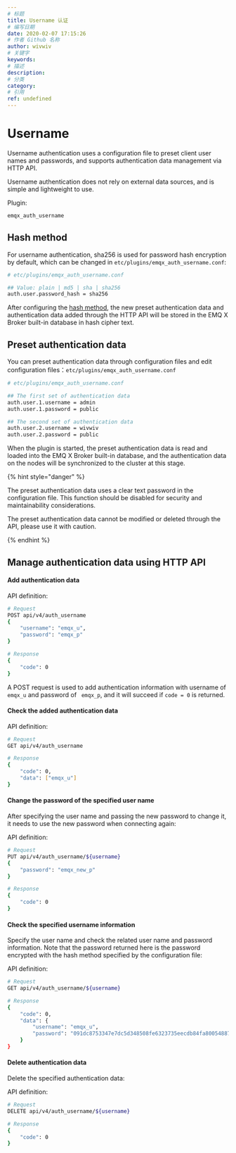 ```yaml
---
# 标题
title: Username 认证
# 编写日期
date: 2020-02-07 17:15:26
# 作者 Github 名称
author: wivwiv
# 关键字
keywords:
# 描述
description:
# 分类
category: 
# 引用
ref: undefined
---
```


# Username

Username authentication uses a configuration file to preset client user names and passwords, and supports authentication data management via HTTP API.

Username authentication does not rely on external data sources, and is simple and lightweight to use.

Plugin:

```bash
emqx_auth_username
```



## Hash method

For username authentication, sha256 is used for password hash encryption by default, which can be changed in `etc/plugins/emqx_auth_username.conf`:

```bash
# etc/plugins/emqx_auth_username.conf

## Value: plain | md5 | sha | sha256 
auth.user.password_hash = sha256
```

After configuring the [hash method](./auth.md#password-salting-rules-and-hash-methods), the new preset authentication data and authentication data added through the HTTP API will be stored in the EMQ X Broker built-in database in hash cipher text. 


## Preset authentication data

You can preset authentication data through configuration files and edit configuration files：`etc/plugins/emqx_auth_username.conf`

```bash
# etc/plugins/emqx_auth_username.conf

## The first set of authentication data
auth.user.1.username = admin
auth.user.1.password = public

## The second set of authentication data
auth.user.2.username = wivwiv
auth.user.2.password = public
```

When the plugin is started, the preset authentication data is read and loaded into the EMQ X Broker built-in database, and the authentication data on the nodes will be synchronized to the cluster at this stage.

<!-- TODO 补充加载规则 -->

{% hint style="danger" %} 

The preset authentication data uses a clear text password in the configuration file. This function should be disabled for security and maintainability considerations.

The preset authentication data cannot be modified or deleted through the API, please use it with caution.

{% endhint %}



## Manage authentication data using HTTP API

#### Add authentication data

API definition:

```bash
# Request
POST api/v4/auth_username
{
    "username": "emqx_u",
    "password": "emqx_p"
}

# Response
{
    "code": 0
}
```

A POST request is used to add authentication information with username of `emqx_u` and password of ` emqx_p`, and it will succeed if  `code = 0` is returned.



#### Check the added authentication data

API definition:

```bash
# Request
GET api/v4/auth_username

# Response
{
    "code": 0,
    "data": ["emqx_u"]
}
```



#### Change the password of the specified user name

After specifying the user name and passing the new password to change it, it needs to use the new password when connecting again:

API definition:

```bash
# Request
PUT api/v4/auth_username/${username}
{
    "password": "emqx_new_p"
}

# Response
{
    "code": 0
}
```



#### Check the specified username information

Specify the user name and check the related user name and password information. Note that the password returned here is the password encrypted with the hash method specified by the configuration file:

API definition:

```bash
# Request
GET api/v4/auth_username/${username}

# Response
{
    "code": 0,
    "data": {
        "username": "emqx_u",
        "password": "091dc8753347e7dc5d348508fe6323735eecdb84fa800548870158117af8a0c0"
    }
}
```




#### Delete authentication data

Delete the specified authentication data:

API definition:

```bash
# Request
DELETE api/v4/auth_username/${username}

# Response
{
    "code": 0
}
```


<!-- TODO: 引用 HTTP API -->

